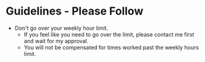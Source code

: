 # Guidelines - Please Follow

- Don't go over your weekly hour limit.
  - If you feel like you need to go over the limit, please contact me first and wait for my approval.
  - You will not be compensated for times worked past the weekly hours limit.
